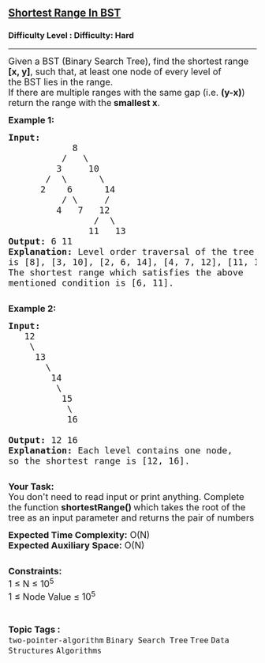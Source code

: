<h2><a href="https://www.geeksforgeeks.org/problems/shortest-range-in-bst--141631/1">Shortest Range In BST</a></h2><h3>Difficulty Level : Difficulty: Hard</h3><hr><div class="problems_problem_content__Xm_eO"><p><span style="font-size:18px">Given a BST (Binary Search Tree), find the shortest range <strong>[x, y]</strong>, such that,&nbsp;at least one node of every level of the&nbsp;BST lies in the&nbsp;range.<br>
If there are multiple ranges with the same gap (i.e. <strong>(y-x)</strong>) return the range with<strong> </strong>the<strong> smallest x</strong>.</span></p>

<p><span style="font-size:18px"><strong>Example 1:</strong></span></p>

<pre><span style="font-size:18px"><strong>Input:</strong>
    </span>&nbsp;        <span style="font-size:18px"> 8
&nbsp; &nbsp; &nbsp; &nbsp;   /&nbsp; &nbsp;\
&nbsp; &nbsp; &nbsp; &nbsp; &nbsp;3&nbsp; &nbsp;  10
&nbsp; &nbsp;    /&nbsp; \&nbsp; &nbsp; &nbsp; \
&nbsp; &nbsp; &nbsp; 2&nbsp; &nbsp; 6&nbsp; &nbsp; &nbsp; 14
&nbsp; &nbsp; &nbsp; &nbsp; &nbsp; /&nbsp;\&nbsp; &nbsp; &nbsp;/
&nbsp; &nbsp; &nbsp; &nbsp; &nbsp;4&nbsp;  7&nbsp; &nbsp;12
&nbsp; &nbsp; &nbsp; &nbsp; &nbsp; &nbsp; &nbsp; &nbsp; /&nbsp; \
&nbsp; &nbsp; &nbsp; &nbsp; &nbsp; &nbsp; &nbsp; &nbsp;11&nbsp;  13
<strong>Output:</strong> 6 11
<strong>Explanation:</strong> Level order traversal of the tree 
is [8], [3, 10], [2, 6, 14], [4, 7, 12], [11, 13]. 
The shortest range which satisfies the above 
mentioned condition is [6, 11]. </span></pre>

<p><br>
<span style="font-size:18px"><strong>Example 2:</strong></span></p>

<pre><span style="font-size:18px"><strong>Input:</strong>
   12
&nbsp; &nbsp; \
&nbsp; &nbsp; &nbsp;13
&nbsp; &nbsp; &nbsp; &nbsp;\
&nbsp; &nbsp; &nbsp; &nbsp; 14
&nbsp; &nbsp; &nbsp; &nbsp; &nbsp;\
&nbsp; &nbsp; &nbsp; &nbsp; &nbsp; 15
&nbsp; &nbsp; &nbsp; &nbsp; &nbsp;  \
&nbsp; &nbsp; &nbsp; &nbsp;    16

<strong>Output:</strong> 12 16
<strong>Explanation:</strong> Each level contains one node, 
so the shortest range is [12, 16].</span></pre>

<p><br>
<span style="font-size:18px"><strong>Your Task:</strong><br>
You don't need to read input or print anything. Complete the function <strong>shortestRange() </strong>which takes the root of the tree as an input parameter and returns the pair of numbers</span></p>

<p><span style="font-size:18px"><strong>Expected Time Complexity:</strong> O(N)<br>
<strong>Expected Auxiliary Space:</strong> O(N)</span></p>

<p><br>
<span style="font-size:18px"><strong>Constraints:</strong><br>
1 ≤ N&nbsp;≤ 10<sup>5</sup><br>
1 ≤ Node Value ≤ 10<sup>5</sup></span></p>
</div><br><p><span style=font-size:18px><strong>Topic Tags : </strong><br><code>two-pointer-algorithm</code>&nbsp;<code>Binary Search Tree</code>&nbsp;<code>Tree</code>&nbsp;<code>Data Structures</code>&nbsp;<code>Algorithms</code>&nbsp;